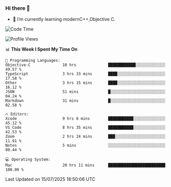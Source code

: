### Hi there 👋
- 🌱 I’m currently learning modernC++,Objective C.
<!--
**Asukaki7/Asukaki7** is a ✨ _special_ ✨ repository because its `README.md` (this file) appears on your GitHub profile.

Here are some ideas to get you started:

- 🔭 I’m currently working on ...
- 🌱 I’m currently learning ...
- 👯 I’m looking to collaborate on ...
- 🤔 I’m looking for help with ...
- 💬 Ask me about ...
- 📫 How to reach me: ...
- 😄 Pronouns: ...
- ⚡ Fun fact: ...
-->
<!--START_SECTION:waka-->
![Code Time](http://img.shields.io/badge/Code%20Time-602%20hrs%207%20mins-blue)

![Profile Views](http://img.shields.io/badge/Profile%20Views-0-blue)

📊 **This Week I Spent My Time On** 

```text
💬 Programming Languages: 
Objective-C              10 hrs              ████████████░░░░░░░░░░░░░   49.57 % 
TypeScript               3 hrs 33 mins       ████░░░░░░░░░░░░░░░░░░░░░   17.58 % 
Other                    3 hrs 15 mins       ████░░░░░░░░░░░░░░░░░░░░░   16.12 % 
JSON                     51 mins             █░░░░░░░░░░░░░░░░░░░░░░░░   04.24 % 
Markdown                 31 mins             █░░░░░░░░░░░░░░░░░░░░░░░░   02.58 % 

🔥 Editors: 
Xcode                    9 hrs 6 mins        ███████████░░░░░░░░░░░░░░   45.12 % 
VS Code                  8 hrs 35 mins       ███████████░░░░░░░░░░░░░░   42.53 % 
Zoom                     2 hrs 24 mins       ███░░░░░░░░░░░░░░░░░░░░░░   11.91 % 
Notes                    5 mins              ░░░░░░░░░░░░░░░░░░░░░░░░░   00.44 % 

💻 Operating System: 
Mac                      20 hrs 11 mins      █████████████████████████   100.00 % 
```


 Last Updated on 15/07/2025 18:50:06 UTC
<!--END_SECTION:waka-->

